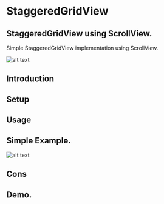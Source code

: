 StaggeredGridView
=================

## StaggeredGridView using ScrollView.

Simple StaggeredGridView implementation using ScrollView.

![alt text](https://raw.github.com/smanikandan14/StaggeredGridView/master/Staggered1_SNAPSHOT.png "")


## Introduction


## Setup

## Usage

## Simple Example.

![alt text](https://raw.github.com/smanikandan14/StaggeredGridView/master/Staggered3_SNAPSHOT.png "")


## Cons

## Demo.
